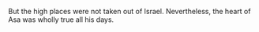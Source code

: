 But the high places were not taken out of Israel. Nevertheless, the heart of Asa was wholly true all his days.
